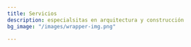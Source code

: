 ```yaml
---
title: Servicios
description: especialsitas en arquitectura y construcción
bg_image: "/images/wrapper-img.png"

---
```

